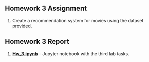 ## Homework 3 Assignment

1. Create a recommendation system for movies using the dataset provided.

## Homework 3 Report

1. **[Hw_3.ipynb](Hw_3.ipynb)** - Jupyter notebook with the third lab tasks.